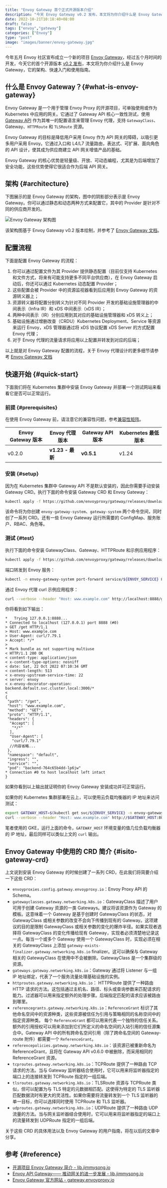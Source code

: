 ```yaml
---
title: "Envoy Gateway 首个正式开源版本介绍"
description: "今天 Envoy Gateway v0.2 发布，本文将为你介绍什么是 Envoy Gateway，它的架构、快速入门和使用指南。"
date: 2022-10-21T10:18:40+08:00
draft: false
tags: ["envoy","gateway"]
categories: ["Envoy"]
type: "post"
image: "images/banner/envoy-gateway.jpg"
---
```


今年五月 Envoy 社区宣布成立一个新的项目 [Envoy Gateway](https://github.com/envoyproxy/gateway)，经过五个月时间的开发，今天它的首个开源版本 [v0.2 发布](https://gateway.envoyproxy.io/releases/v0.2.html)，本文将为你介绍什么是 Envoy Gateway，它的架构、快速入门和使用指南。

## 什么是 Envoy Gateway？{#what-is-envoy-gateway}

Envoy Gateway 是一个用于管理 Envoy Proxy 的开源项目，可单独使用或作为 Kubernetes 中应用的网关。它通过了 Gateway API 核心一致性测试，使用 [Gateway API](https://gateway-api.sigs.k8s.io/) 作为其唯一的配置语言来管理 Envoy 代理，支持 `GatewayClass`、Gateway、`HTTPRoute` 和 `TLSRoute` 资源。

Envoy Gateway 的目标是降低用户采用 Envoy 作为 API 网关的障碍，以吸引更多用户采用 Envoy。它通过入口和 L4/L7 流量路由，表达式、可扩展、面向角色的 API 设计，使其成为供应商建立 API 网关增值产品的基础。

Envoy Gateway 的核心优势是轻量级、开放、可动态编程，尤其是为后端增加了安全功能，这些优势使得它很适合作为后端 API 网关。

## 架构 {#architecture}

下图展示的是 Envoy Gateway 的架构，图中的阴影部分表示是 Envoy Gateway。你可以通过静态和动态两种方式来配置它，其中的 Provider 是针对不同的供应商开发的。

![Envoy Gateway 架构图](envoy-gateway-arch.svg)

该架构图基于 Envoy Gateway v0.2 版本绘制，并参考了 [Envoy Gateway 文档](https://gateway.envoyproxy.io/design/system-design.html#architecture)。

## 配置流程

下面是配置 Envoy Gateway 的流程：

1. 你可以通过配置文件为其 Provider 提供静态配置（目前仅支持 Kubernetes 和文件方式，将来有可能支持更多不同平台供应商），在 Envoy Gateway 启动后，你还可以通过 Kubernetes 动态配置 Provider；
2. 这些配置会被 Provider 中的资源监视器看到后应用到 Envoy Gateway 的资源转义器上；
3. 资源转义器将配置分别转义为针对不同 Provider 开发的基础设施管理器的中间表示（Infra IR）和 xDS 中间表示（xDS IR）；
4. 两种中间表示（IR）分别应用到其对应的基础设施管理器和 xDS 转义上；
5. 基础设施通过增删改查（CRDU）Kubernetes Deployment、Service 等资源来运行 Envoy，xDS 管理器通过将 xDS 协议配置 xDS Server 的方式配置 Envoy 代理；
6. 对于 Envoy 代理的流量请求将应用以上配置并转发到对应的后端；

以上就是对 Envoy Gateway 配置的流程，关于 Envoy 代理设计的更多细节请参考 [Envoy Gateway 文档](https://gateway.envoyproxy.io/design/system-design.html)

## 快速开始 {#quick-start}

下面我们将在 Kubernetes 集群中安装 Envoy Gateway 并部署一个测试网站来看看它是否可以正常运行。

### 前提 {#prerequisites}

在使用 Envoy Gateway 前，请注意它的兼容性问题，参考[兼容性矩阵](https://gateway.envoyproxy.io/intro/compatibility.html)。

| Envoy Gateway 版本 | Envoy 代理版本   | Gateway API 版本 | Kubernetes 最低版本 |
| ------------------ | ---------------- | ---------------- | ------------------- |
| v0.2.0             | **v1.23 - 最新** | **v0.5.1**       | v1.24               |

### 安装 {#setup}

因为在 Kubernetes 集群中 Gateway API 不是默认安装的，因此你需要手动安装 Gateway CRD。执行下面的命令安装 Gateway CRD 和 Envoy Gateway：

```bash
kubectl apply -f https://github.com/envoyproxy/gateway/releases/download/v0.2.0/install.yaml
```

该命令将为你创建 `envoy-gateway-system`、`gateway-system` 两个命令空间，同时创了一系列 CRD。还有一些 Envoy Gateway 运行所需要的 ConfigMap、服务账户、RBAC、角色等。

### 测试 {#test}

执行下面的命令安装 GatewayClass、Gateway、HTTPRoute 和示例应用程序：

``` bash
kubectl apply -f https://github.com/envoyproxy/gateway/releases/download/v0.2.0/quickstart.yaml
```

端口转发到 Envoy 服务：

```bash
kubectl -n envoy-gateway-system port-forward service/${ENVOY_SERVICE} 8888:8080 &
```

通过 Envoy 代理 curl 示例应用程序：

```bash
curl --verbose --header "Host: www.example.com" http://localhost:8888/get
```

你将看到如下输出：

```
*   Trying 127.0.0.1:8888...
* Connected to localhost (127.0.0.1) port 8888 (#0)
> GET /get HTTP/1.1
> Host: www.example.com
> User-Agent: curl/7.79.1
> Accept: */*
>
* Mark bundle as not supporting multiuse
< HTTP/1.1 200 OK
< content-type: application/json
< x-content-type-options: nosniff
< date: Sat, 22 Oct 2022 07:10:34 GMT
< content-length: 513
< x-envoy-upstream-service-time: 22
< server: envoy
< x-envoy-decorator-operation: backend.default.svc.cluster.local:3000/*
<
{
 "path": "/get",
 "host": "www.example.com",
 "method": "GET",
 "proto": "HTTP/1.1",
 "headers": {
  "Accept": [
   "*/*"
  ],
  "User-Agent": [
   "curl/7.79.1"
  //内容省略...
 },
 "namespace": "default",
 "ingress": "",
 "service": "",
 "pod": "backend-764c65b4dd-lp6jw"
* Connection #0 to host localhost left intact
}
```

如果你看到以上输出就证明你的 Envoy Gateway 安装成功并可正常运行。

如果你的 Kubernetes 集群部署在云上，可以使用云负载均衡器的 IP 地址来访问测试：

```bash
export GATEWAY_HOST=$(kubectl get svc/${ENVOY_SERVICE} -n envoy-gateway-system -o jsonpath='{.status.loadBalancer.ingress[0].ip}')
curl --verbose --header "Host: www.example.com" http://$GATEWAY_HOST:8080/get
```

笔者使用的 GKE，运行上面的命令，`GATEWAY_HOST` 环境变量的值几位负载均衡器的 IP 地址，最后同样可以类似上文的 `curl` 输出。

## Envoy Gateway 中使用的 CRD 简介 {#isito-gateway-crd}

上文说到安装 Envoy Gateway 的时候创建了一系列 CRD，在此我们将简要介绍一下这些 CRD：

- `envoyproxies.config.gateway.envoyproxy.io`：Envoy Proxy API 的 Schema。
- `gatewayclasses.gateway.networking.k8s.io`：GatewayClass 描述了用户可用于创建 Gateway 资源的一类 Gateways。建议将该资源作为 Gateway 的模板。这意味着一个 Gateway 是基于创建时 GatewayClass 的状态，对 GatewayClass 或相关参数的改变不会向下传播到现有的 Gateway。这项建议的目的是限制 GatewayClass 或相关参数的变化的爆炸半径。如果实现者选择将 GatewayClass 的变化传播给现有 Gateway，实现者必须清楚地记录这一点。每当一个或多个 Gateway 使用一个 GatewayClass 时，实现必须在相关的 GatewayClass 上添加 `gateway-exists-finalizer.gateway.networking.k8s.io` finalizer。这可以确保与 Gateway 相关的 GatewayClass 在使用中不会被删除。GatewayClass 是一个集群级的资源。
- `gateways.gateway.networking.k8s.io`：Gateway 通过将 Listener 与一组 IP 地址绑定，代表了一个服务流量处理基础设施的实例。
- `httproutes.gateway.networking.k8s.io`： HTTPRoute 提供了一种路由 HTTP 请求的方法。这包括通过主机名、路径、标头或查询参数来匹配请求的能力。过滤器可以用来指定额外的处理步骤。后端指定匹配的请求应该被路由到哪里。
- `referencegrants.gateway.networking.k8s.io`：`ReferenceGrant` 标识了其他命名空间中的资源种类，这些资源被信任为引用与策略相同的名称空间中的指定资源种类。 每个 `ReferenceGrant` 都可以用来代表一个独特的信任关系。额外的引用授权可以用来添加到它们所定义的命名空间的入站引用的信任源集合中。Gateway API 中的所有跨命名空间引用（除了跨命名空间的 Gateway-route 附件）都需要一个 `ReferenceGrant`。
- `referencepolicies.gateway.networking.k8s.io`：该资源已被重新命名为ReferenceGrant，且将在 Gateway API v0.6.0 中被删除，而采用相同的 ReferenceGrant 资源。
- `tcproutes.gateway.networking.k8s.io`：TCPRoute 提供了一种路由 TCP 请求的方法。当与 Gateway 监听器结合使用时，它可以用来将监听器指定的端口上的连接转发到 TCPRoute 指定的一组后端。
- `tlsroutes.gateway.networking.k8s.io`：TLSRoute 资源与 TCPRoute 类似，但可以配置为与 TLS 特定的元数据相匹配。这使得为特定的 TLS 监听器匹配数据流时有更大的灵活性。如果你需要将流量转发到一个 TLS 监听器的单一目标，你可以选择同时使用 TCPRoute 和 TLS 监听器。
- `udproutes.gateway.networking.k8s.io`：UDPRoute 提供了一种路由 UDP 流量的方法。当与网关监听器结合使用时，它可以用来将监听器指定的端口上的流量转发到 UDPRoute 指定的一组后端。

关于这些 CRD 的具体用法以及 Envoy Gateway 的用户指南，将在以后的文章中分享。

## 参考 {#reference}

- [开源项目 Envoy Gateway 简介 - lib.jimmysong.io](https://lib.jimmysong.io/blog/introducing-envoy-gateway/)
- [Envoy API Gateway—— 推动网关的进一步发展 - lib.jimmysong.io](https://lib.jimmysong.io/blog/the-gateway-to-a-new-frontier/)
- [Envoy Gateway 官方网站 - gateway.envoyproxy.io](https://gateway.envoyproxy.io/)
